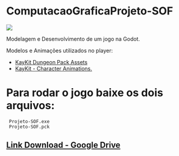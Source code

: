 # ComputacaoGraficaProjeto-SOF

<img src="./Thumb.gif">

Modelagem e Desenvolvimento de um jogo na Godot.

Modelos e Animações utilizados no player:

   * [KayKit Dungeon Pack Assets](https://kaylousberg.itch.io/kaykit-animations)
   * [KayKit - Character Animations.](https://kaylousberg.itch.io/kaykit-dungeon)
   
# Para rodar o jogo baixe os dois arquivos:
     Projeto-SOF.exe
     Projeto-SOF.pck
    
## [Link Download - Google Drive](https://drive.google.com/drive/folders/1wImLfcaWaQFYeL0fJkW11qBJY1zOJl-e?usp=share_link)
